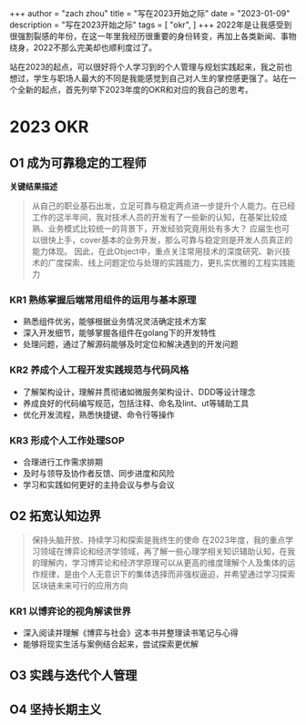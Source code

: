 +++
author = "zach zhou"
title = "写在2023开始之际"
date = "2023-01-09"
description = "写在2023开始之际"
tags = [
    "okr",
]
+++
2022年是让我感受到很强割裂感的年份，在这一年里我经历很重要的身份转变，再加上各类新闻、事物绕身，2022不那么完美却也顺利度过了。

站在2023的起点，可以很好将个人学习到的个人管理与规划实践起来，我之前也想过，学生与职场人最大的不同是我能感觉到自己对人生的掌控感更强了。站在一个全新的起点，首先列举下2023年度的OKR和对应的我自己的思考。

# 2023 OKR

## O1 成为可靠稳定的工程师

**关键结果描述**

> 从自己的职业基石出发，立足可靠与稳定两点进一步提升个人能力。在已经工作的这半年间，我对技术人员的开发有了一些新的认知，在基架比较成熟、业务模式比较统一的背景下，开发经验究竟用处有多大？
> 应届生也可以很快上手，cover基本的业务开发，那么可靠与稳定则是开发人员真正的能力体现。
> 因此，在此Object中，重点关注常用技术的深度研究、新兴技术的广度探索、线上问题定位与处理的实践能力，更扎实优雅的工程实践能力

### KR1 熟练掌握后端常用组件的运用与基本原理

- 熟悉组件优劣，能够根据业务情况灵活确定技术方案
- 深入开发细节，能够掌握各组件在golang下的开发特性
- 处理问题，通过了解源码能够及时定位和解决遇到的开发问题

### KR2 养成个人工程开发实践规范与代码风格

- 了解架构设计，理解并贯彻诸如微服务架构设计、DDD等设计理念
- 养成良好的代码编写规范，包括注释、命名及lint、ut等辅助工具
- 优化开发流程，熟悉快捷键、命令行等操作

### KR3 形成个人工作处理SOP

- 合理进行工作需求排期
- 及时与领导及协作者反馈、同步进度和风险
- 学习和实践如何更好的主持会议与参与会议


## O2 拓宽认知边界

> 保持头脑开放、持续学习和探索是我终生的使命
> 在2023年度，我的重点学习领域在博弈论和经济学领域，再了解一些心理学相关知识辅助认知，在我的理解内，学习博弈论和经济学原理可以从更高的维度理解个人及集体的运作规律，是由个人无意识下的集体选择而非强权逼迫，并希望通过学习探索区块链未来可行的应用方向

### KR1 以博弈论的视角解读世界

- 深入阅读并理解《博弈与社会》这本书并整理读书笔记与心得
- 能够将现实生活与案例结合起来，尝试探索更优解

## O3 实践与迭代个人管理
## O4 坚持长期主义